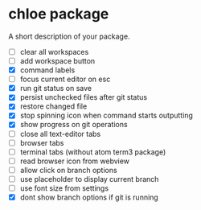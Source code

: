 # chloe package

A short description of your package.

 * [ ] clear all workspaces
 * [ ] add workspace button
 * [x] command labels
 * [ ] focus current editor on esc
 * [x] run git status on save
 * [x] persist unchecked files after git status
 * [x] restore changed file
 * [x] stop spinning icon when command starts outputting
 * [x] show progress on git operations
 * [ ] close all text-editor tabs
 * [ ] browser tabs
 * [ ] terminal tabs (without atom term3 package)
 * [ ] read browser icon from webview
 * [ ] allow click on branch options
 * [ ] use placeholder to display current branch
 * [ ] use font size from settings
 * [x] dont show branch options if git is running
